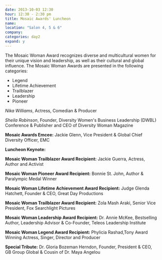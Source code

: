 ```yaml
---
date: 2013-10-03 12:30
hour: 12:30 - 2:30 pm
title: Mosaic Awards' Luncheon
name: 
location: "Salon 4, 5 & 6"
company:
categories: day2
expand: y 
---
```

The Mosaic Woman Award recognizes diverse and multicultural women for their unique vision and leadership, as well as their cultural and global influence. The Mosaic Woman Awards are presented in the following categories:
 
 - Legend 
 - Lifetime Achievement 
 - Trailblazer 
 - Leadership 
 - Pioneer

_Nika Williams_, Actress, Comedian & Producer 

_Sheila Robinson_, Founder, Diversity Women's Business
Leadership (DWBL) Conference & Publisher and CEO of 
Diversity Woman Magazine

<strong>Mosaic Awards Emcee:</strong> Jackie Glenn, Vice President & Global Chief Diversity Officer, EMC

<strong>Luncheon Keynote:</strong>

<strong>Mosaic Woman Trailblazer Award Recipient:</strong> Jackie Guerra, Actress, Author and Activist

<strong>Mosaic Woman Pioneer Award Recipient:</strong> Bonnie St. John, Author & Paralympic Medal Winner

<strong>Mosaic Woman Lifetime Achievement Award Recipient:</strong> Judge Glenda Hatchett, Founder & CEO, Great Day Productions

<strong>Mosaic Woman Trailblazer Award Recipient:</strong> Zola Mash Araki, Senior Vice President, Fox Searchlight Pictures

<strong>Mosaic Woman Leadership Award Recipient:</strong> Dr. Annie McKee, Bestselling Author, Leadership Advisor & Co-Founder, Teleos Leadership Institute

<strong>Mosaic Woman Legend Award Recipient:</strong> Phylicia Rashad,Tony Award Winning Actress, Singer, Director and Producer 

<strong>Special Tribute:</strong> Dr. Gloria Bozeman Herndon, Founder, President & CEO, GB Group Global & Cousin of Dr. Maya Angelou
